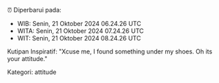 ⏰ Diperbarui pada:
- WIB: Senin, 21 Oktober 2024 06.24.26 UTC
- WITA: Senin, 21 Oktober 2024 07.24.26 UTC
- WIT: Senin, 21 Oktober 2024 08.24.26 UTC

Kutipan Inspiratif:
"Xcuse me, I found something under my shoes. Oh its your attitude."


Kategori: attitude

